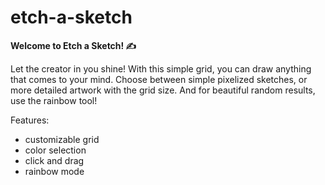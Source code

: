 # etch-a-sketch

**Welcome to Etch a Sketch! ✍️**

Let the creator in you shine!
With this simple grid, you can draw anything that comes to your mind. Choose between simple pixelized sketches, or more detailed artwork with the grid size. And for beautiful random results, use the rainbow tool!

Features:

- customizable grid
- color selection
- click and drag
- rainbow mode
